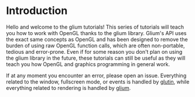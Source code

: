 # Introduction

Hello and welcome to the glium tutorials! This series of tutorials will teach you how to work with OpenGL thanks to the glium library. Glium's API uses the exact same concepts as OpenGL and has been designed to remove the burden of using raw OpenGL function calls, which are often non-portable, tedious and error-prone. Even if for some reason you don't plan on using the glium library in the future, these tutorials can still be useful as they will teach you how OpenGL and graphics programming in general work.

If at any moment you encounter an error, please open an issue. Everything related to the window, fullscreen mode, or events is handled by [glutin](https://github.com/tomaka/glutin/issues), while everything related to rendering is handled by [glium](https://github.com/glium/glium/issues).
